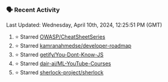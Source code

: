 ### 🗣 Recent Activity

<!--RECENT_ACTIVITY:last_update-->
Last Updated: Wednesday, April 10th, 2024, 12:25:51 PM (GMT)
<!--RECENT_ACTIVITY:last_update_end-->
<!--RECENT_ACTIVITY:start-->
1. ⭐ Starred [OWASP/CheatSheetSeries](https://github.com/OWASP/CheatSheetSeries)<br>
2. ⭐ Starred [kamranahmedse/developer-roadmap](https://github.com/kamranahmedse/developer-roadmap)<br>
3. ⭐ Starred [getify/You-Dont-Know-JS](https://github.com/getify/You-Dont-Know-JS)<br>
4. ⭐ Starred [dair-ai/ML-YouTube-Courses](https://github.com/dair-ai/ML-YouTube-Courses)<br>
5. ⭐ Starred [sherlock-project/sherlock](https://github.com/sherlock-project/sherlock)<br>
<!--RECENT_ACTIVITY:end-->
